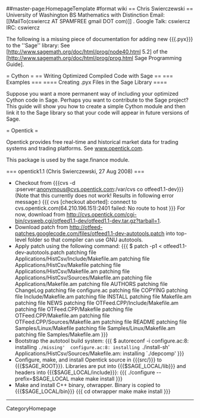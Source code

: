 ##master-page:HomepageTemplate
#format wiki
== Chris Swierczewski ==
 University of Washington
 BS Mathematics with Distinction
 Email: [[MailTo(cswiercz AT SPAMFREE gmail DOT com)]] .
 Google Talk: cswiercz
 IRC: cswiercz

The following is a missing piece of documentation for adding new {{{.pyx}}} to the ''Sage'' library: See [http://www.sagemath.org/doc/html/prog/node40.html 5.2] of the [http://www.sagemath.org/doc/html/prog/prog.html Sage Programming Guide].

= Cython =
== Writing Optimized Compiled Code with Sage ==
=== Examples ===
==== Creating .pyx Files in the Sage Library ====

Suppose you want a more permanent way of including your optimized Cython code in Sage. Perhaps
you want to contribute to the Sage project? This guide will show you how to create a simple
Cython module and then link it to the Sage library so that your code will appear in future
versions of Sage.

= Opentick =

Opentick provides free real-time and historical market data for trading systems and trading platforms. See www.opentick.com.

This package is used by the sage.finance module.

=== opentick1.1 (Chris Swierczewski, 27 Aug 2008) ===
 * Checkout from {{{cvs -d :pserver:anonymous@cvs.opentick.com:/var/cvs co otfeed1.1-dev}}} (Note that this currently does not work! Results in following error message:)
   {{{
   cvs [checkout aborted]: connect to cvs.opentick.com(64.210.196.151):2401 failed: No route to host
   }}}
 For now, download from http://cvs.opentick.com/cgi-bin/cvsweb.cgi/otfeed1.1-dev/otfeed1.1-dev.tar.gz?tarball=1.
 * Download patch from http://otfeed-patches.googlecode.com/files/otfeed1.1-dev-autotools.patch into top-level folder so that compiler can use GNU autotools.
 * Apply patch using the following command:
   {{{
   $ patch -p1 < otfeed1.1-dev-autotools.patch 
     patching file Applications/HistCsv/Include/Makefile.am 
     patching file Applications/HistCsv/Makefile 
     patching file Applications/HistCsv/Makefile.am 
     patching file Applications/HistCsv/Sources/Makefile.am 
     patching file Applications/Makefile.am 
     patching file AUTHORS 
     patching file ChangeLog 
     patching file configure.ac 
     patching file COPYING 
     patching file Include/Makefile.am 
     patching file INSTALL 
     patching file Makefile.am 
     patching file NEWS 
     patching file OTFeed.CPP/Include/Makefile.am 
     patching file OTFeed.CPP/Makefile 
     patching file OTFeed.CPP/Makefile.am 
     patching file OTFeed.CPP/Sources/Makefile.am 
     patching file README 
     patching file Samples/Linux/Makefile 
     patching file Samples/Linux/Makefile.am 
     patching file Samples/Makefile.am
   }}}
 * Bootstrap the autotool build system:
   {{{
   $ autoreconf -i 
     configure.ac:8: installing `./missing' 
     configure.ac:8: installing `./install-sh' 
     Applications/HistCsv/Sources/Makefile.am: installing `./depcomp'
   }}}
 * Configure, make, and install Opentick source in {{{src/}}} to {{{$SAGE_ROOT}}}. Libraries are put into {{{$SAGE_LOCAL/lib}}} and headers into  {{{$SAGE_LOCAL/include}}}:
   {{{
   ./configure --prefix=$SAGE_LOCAL
   make 
   make install
   }}}
 * Make and install C++ binary, otwrapper. Binary is copied to {{{$SAGE_LOCAL/bin}}}
   {{{
   cd otwrapper
   make
   make install
   }}}

----
 CategoryHomepage
